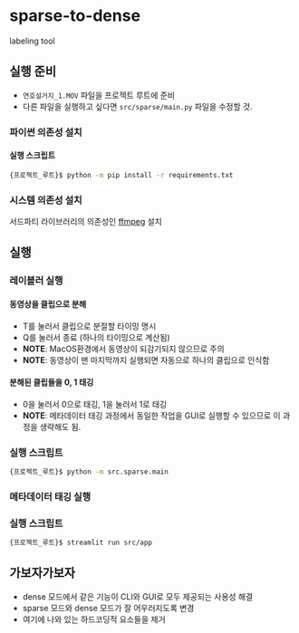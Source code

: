 # sparse-to-dense

labeling tool

## 실행 준비

- `연호설거지_1.MOV` 파일을 프로젝트 루트에 준비
- 다른 파일을 실행하고 싶다면 `src/sparse/main.py` 파일을 수정할 것.

### 파이썬 의존성 설치

#### 실행 스크립트

```bash
{프로젝트_루트}$ python -m pip install -r requirements.txt
```
### 시스템 의존성 설치

서드파티 라이브러리의 의존성인 [ffmpeg](https://www.ffmpeg.org/) 설치

## 실행

### 레이블러 실행

#### 동영상을 클립으로 분해

- T를 눌러서 클립으로 분절할 타이밍 명시
- Q를 눌러서 종료 (하나의 타이밍으로 계산됨)
- **NOTE**: MacOS환경에서 동영상이 되감기되지 않으므로 주의
- **NOTE**: 동영상이 맨 마지막까지 실행되면 자동으로 하나의 클립으로 인식함

#### 분해된 클립들을 0, 1 태깅

- 0을 눌러서 0으로 태깅, 1을 눌러서 1로 태깅
- **NOTE**: 메타데이터 태깅 과정에서 동일한 작업을 GUI로 실행할 수 있으므로 이 과정을 생략해도 됨.

### 실행 스크립트

```bash
{프로젝트_루트}$ python -m src.sparse.main
```

### 메타데이터 태깅 실행

### 실행 스크립트

```bash
{프로젝트_루트}$ streamlit run src/app
```

## 가보자가보자

- dense 모드에서 같은 기능이 CLI와 GUI로 모두 제공되는 사용성 해결
- sparse 모드와 dense 모드가 잘 어우러지도록 변경
- 여기에 나와 있는 하드코딩적 요소들을 제거
